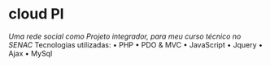 # cloud PI

*Uma rede social como Projeto integrador, para meu curso técnico no SENAC*
Tecnologias utilizadas:
• PHP
• PDO & MVC
• JavaScript
• Jquery
• Ajax
• MySql

